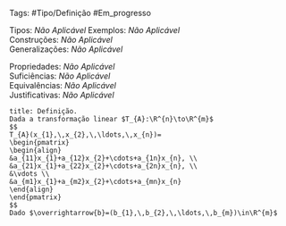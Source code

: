 Tags: #Tipo/Definição #Em_progresso

Tipos: _Não Aplicável_ 
Exemplos: _Não Aplicável_  
Construções: _Não Aplicável_  
Generalizações: _Não Aplicável_

Propriedades: _Não Aplicável_  
Suficiências: _Não Aplicável_  
Equivalências: _Não Aplicável_  
Justificativas: _Não Aplicável_

```ad-abstract
title: Definição.
Dada a transformação linear $T_{A}:\R^{n}\to\R^{m}$
$$
T_{A}(x_{1},\,x_{2},\,\ldots,\,x_{n})=
\begin{pmatrix}
\begin{align}
&a_{11}x_{1}+a_{12}x_{2}+\cdots+a_{1n}x_{n}, \\ 
&a_{21}x_{1}+a_{22}x_{2}+\cdots+a_{2n}x_{n}, \\ 
&\vdots \\
&a_{m1}x_{1}+a_{m2}x_{2}+\cdots+a_{mn}x_{n} 
\end{align}
\end{pmatrix}
$$
Dado $\overrightarrow{b}=(b_{1},\,b_{2},\,\ldots,\,b_{m})\in\R^{m}$
```
